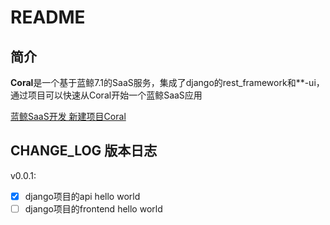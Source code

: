 # README

## 简介

**Coral**是一个基于蓝鲸7.1的SaaS服务，集成了django的rest_framework和\*\*-ui，通过项目可以快速从Coral开始一个蓝鲸SaaS应用

[蓝鲸SaaS开发 新建项目Coral](https://www.grepcode.cn/2023/11/blueking_dev_01/)

## CHANGE_LOG 版本日志

v0.0.1:
- [x] django项目的api hello world
- [ ] django项目的frontend hello world
